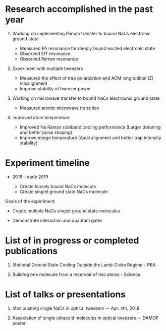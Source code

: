 # Research accomplished in the past year

1. Working on implementing Raman transfer to bound NaCs electronic ground state

    * Measured PA resonance for deeply bound excited electronic state
    * Observed EIT resonance
    * Observed Raman resonance

2. Experiment with multiple tweezers

    * Measured the effect of trap polarization and AOM longitudinal (Z) misalignment
    * Improve stability of tweezer power

3. Working on microwave transfer to bound NaCs electrounic ground state

    * Measured atomic microwave transition

4. Improved atom temperature

    * Improved Na Raman sideband cooling performance (Larger detuning and better pulse shaping)
    * Improve merge temperature (Axial alignment and better trap intensity stability)

# Experiment timeline

* 2018 - early 2019

    * Create loosely bound NaCs molecule
    * Create singlet ground state NaCs molecule

Goals of the experiment:

* Create multiple NaCs singlet ground state molecules

* Demonstrate interaction and quantum gates

# List of in progress or completed publications

1. Motional Ground State Cooling Outside the Lamb-Dicke Regime - PRA

2. Building one molecule from a reservoir of two atoms - Science

# List of talks or presentations

1. Manipulating single NaCs in optical tweezers -- Apr. 4th, 2018

2. Association of single ultracold molecules in optical tweezers -- DAMOP poster
